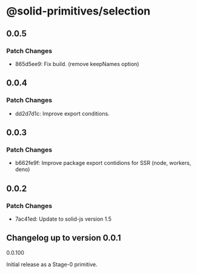 # @solid-primitives/selection

## 0.0.5

### Patch Changes

- 865d5ee9: Fix build. (remove keepNames option)

## 0.0.4

### Patch Changes

- dd2d7d1c: Improve export conditions.

## 0.0.3

### Patch Changes

- b662fe9f: Improve package export contidions for SSR (node, workers, deno)

## 0.0.2

### Patch Changes

- 7ac41ed: Update to solid-js version 1.5

## Changelog up to version 0.0.1

0.0.100

Initial release as a Stage-0 primitive.
